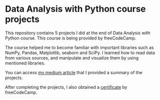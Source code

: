 # Data Analysis with Python course projects


This repository contains 5 projects I did at the end of Data Analysis with Python course. This course is being provided by freeCodeCamp.

The course helped me to become familiar with important libraries such as NumPy, Pandas, Matplotlib, seaborn and SciPy. I learned how to read data from various sources, and manipulate and visualize them by using mentioned libraries. 

You can access [my medium article]() that I provided a summary of the projects.

After completing the projects, I also obtained a [certificate](https://freecodecamp.org/certification/fcc32e45fc1-2229-4579-94ac-34a80a072386/data-analysis-with-python-v7) by freeCodeCamp.

